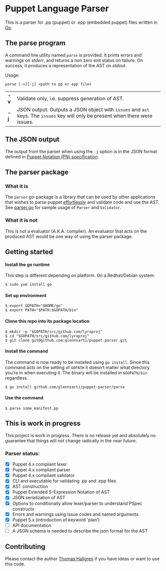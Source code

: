 # Puppet Language Parser

This is a parser for .pp (puppet) or .epp (embedded puppet) files written in [Go](https://golang.org/).

## The parse program
A command line utility named `parse` is provided. It prints errors and
warnings on _stderr_, and returns a non zero exit status on failure. On success,
it produces a representation of the AST on _stdout_.

Usage:
```
parse [-v][-j] <path to pp or epp file>
```
<table border="0">
    <tr>
        <td><b>-v</b></td>
        <td>Validate only, i.e. suppress generation of AST.</td>
    </tr>
    <tr>
        <td><b>-j</b></td>
        <td>JSON output. Outputs a JSON object with <code>issues</code> and <code>ast</code>
            keys. The <code>issues</code> key will only be present when there were issues.
        </td>
    </tr>
</table>

## The JSON output

The output from the parser when using the `-j` option is in the JSON format defined in [Puppet Notation (PN) specification][1].

## The parser package

### What it is
The `parser` go-package is a library that can be used by other applications
that wishes to parse puppet [effortlessly](language_challenges.md) and validate code and use the AST. See [parser.go](parse/parser.go)
for sample usage of `Parser` and `Validator`.

### What it is not
This is not a evaluator (A.K.A. compiler). An evaluator that acts on the produced AST would be one way
of using the parser package.

## Getting started
#### Install the go runtime
This step is different depending on platform. On a Redhat/Debian system:
```
$ sudo yum install go
```
#### Set up environment
```
$ export GOPATH="$HOME/go"
$ export PATH="$PATH:$GOPATH/bin"
```
#### Clone this repo into its package location
```
$ mkdir -p "$GOPATH/src/github.com/lyraproj"
$ cd "$GOPATH/src/github.com/lyraproj"
$ git clone git@github.com:glennsarti/puppet-parser.git
```

#### Install the command
The command is now ready to be installed using `go install`. Since this command acts on the
setting of `GOPATH` it doesn't matter what directory you're in when executing it. The binary
will be installed in `$GOPATH/bin` regardless.
```
$ go install github.com/glennsarti/puppet-parser/parse
```

#### Use the command
```
$ parse some_manifest.pp
```

## This is work in progress
This project is work in progress. There is no release yet and absolutely no
guarantee that things will not change radically in the near future.

### Parser status:

* [x] Puppet 4.x compliant lexer
* [x] Puppet 4.x compliant parser
* [x] Puppet 4.x compliant validator
* [x] CLI and executable for validating .pp and .epp files
* [x] AST construction
* [x] Puppet Extended S-Expression Notation of AST
* [x] JSON serialization of AST
* [x] Options to conditionally allow lexer/parser to understand PSpec constructs
* [x] Errors and warnings using issue codes and named arguments
* [x] Puppet 5.x (introduction of keyword 'plan')
* [ ] API documentation
* [ ] A JSON schema is needed to describe the json format for the AST

## Contributing
Please contact the author [Thomas Hallgren](mailto:thomas.hallgren@puppet.com) if you
have ideas or want to use this code.

[1]: https://github.com/puppetlabs/puppet-specifications/blob/master/models/pn.md
